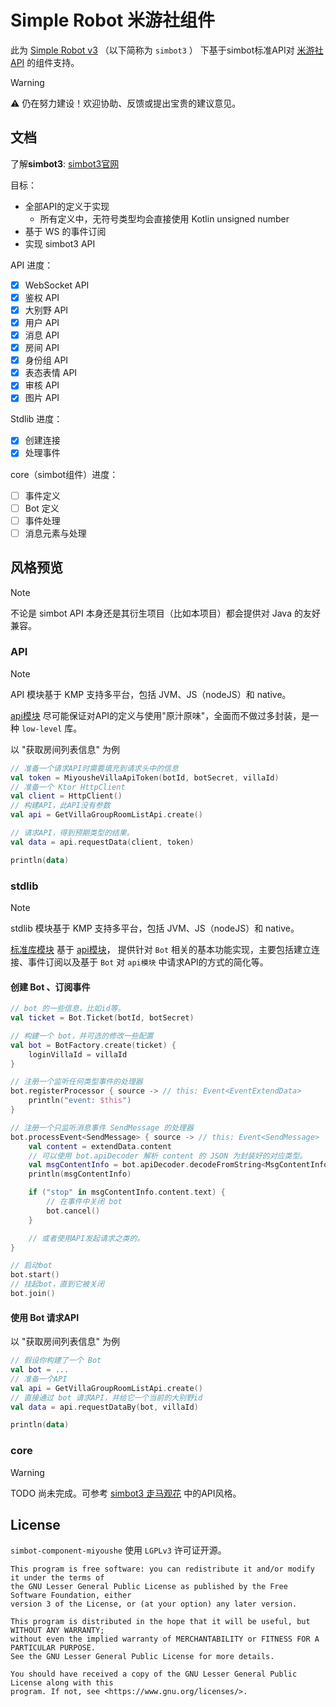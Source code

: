 # Simple Robot 米游社组件

此为 [Simple Robot v3][simbot3] （以下简称为 `simbot3` ）
下基于simbot标准API对 [米游社 API](https://webstatic.mihoyo.com/vila/bot/doc/) 的组件支持。

> [!warning]
> ⚠️ 仍在努力建设！欢迎协助、反馈或提出宝贵的建议意见。

[simbot3]: https://github.com/simple-robot/simpler-robot

## 文档

了解**simbot3**: [simbot3官网](https://simbot.forte.love)

目标：

- 全部API的定义于实现
    - 所有定义中，无符号类型均会直接使用 Kotlin unsigned number
- 基于 WS 的事件订阅
- 实现 simbot3 API

API 进度：

- [x] WebSocket API
- [x] 鉴权 API
- [x] 大别野 API
- [x] 用户 API
- [x] 消息 API
- [x] 房间 API
- [x] 身份组 API
- [x] 表态表情 API
- [x] 审核 API
- [x] 图片 API

Stdlib 进度：

- [x] 创建连接
- [x] 处理事件

core（simbot组件）进度：

- [ ] 事件定义
- [ ] Bot 定义
- [ ] 事件处理
- [ ] 消息元素与处理

## 风格预览

> [!note]
> 不论是 simbot API 本身还是其衍生项目（比如本项目）都会提供对 Java 的友好兼容。

### API

> [!note]
> API 模块基于 KMP 支持多平台，包括 JVM、JS（nodeJS）和 native。

[api模块](simbot-component-miyoushe-villa-api) 尽可能保证对API的定义与使用"原汁原味"，全面而不做过多封装，是一种 `low-level` 库。

以 "获取房间列表信息" 为例

```kotlin
// 准备一个请求API时需要填充到请求头中的信息
val token = MiyousheVillaApiToken(botId, botSecret, villaId)
// 准备一个 Ktor HttpClient
val client = HttpClient()
// 构建API，此API没有参数
val api = GetVillaGroupRoomListApi.create()

// 请求API，得到预期类型的结果。
val data = api.requestData(client, token)

println(data)
```

### stdlib

> [!note]
> stdlib 模块基于 KMP 支持多平台，包括 JVM、JS（nodeJS）和 native。

[标准库模块](simbot-component-miyoushe-villa-stdlib) 基于 [api模块](simbot-component-miyoushe-villa-api)，
提供针对 `Bot` 相关的基本功能实现，主要包括建立连接、事件订阅以及基于 `Bot` 对 `api模块` 中请求API的方式的简化等。

#### 创建 Bot 、订阅事件

```kotlin
// bot 的一些信息，比如id等。
val ticket = Bot.Ticket(botId, botSecret)

// 构建一个 bot，并可选的修改一些配置
val bot = BotFactory.create(ticket) {
    loginVillaId = villaId
}

// 注册一个监听任何类型事件的处理器
bot.registerProcessor { source -> // this: Event<EventExtendData>
    println("event: $this")
}

// 注册一个只监听消息事件 SendMessage 的处理器
bot.processEvent<SendMessage> { source -> // this: Event<SendMessage>
    val content = extendData.content
    // 可以使用 bot.apiDecoder 解析 content 的 JSON 为封装好的对应类型。
    val msgContentInfo = bot.apiDecoder.decodeFromString<MsgContentInfo<TextMsgContent>>(content)
    println(msgContentInfo)

    if ("stop" in msgContentInfo.content.text) {
        // 在事件中关闭 bot
        bot.cancel()
    }

    // 或者使用API发起请求之类的。
}

// 启动bot
bot.start()
// 挂起bot，直到它被关闭
bot.join()
```

#### 使用 Bot 请求API

以 "获取房间列表信息" 为例

```kotlin
// 假设你构建了一个 Bot
val bot = ...
// 准备一个API
val api = GetVillaGroupRoomListApi.create()
// 直接通过 bot 请求API，并给它一个当前的大别野id
val data = api.requestDataBy(bot, villaId)

println(data)
```

### core

> [!warning]
> TODO 尚未完成。可参考 [simbot3 走马观花](https://simbot.forte.love/docs/take-a-look/listen-overview) 中的API风格。

## License

`simbot-component-miyoushe` 使用 `LGPLv3` 许可证开源。

```
This program is free software: you can redistribute it and/or modify it under the terms of 
the GNU Lesser General Public License as published by the Free Software Foundation, either 
version 3 of the License, or (at your option) any later version.

This program is distributed in the hope that it will be useful, but WITHOUT ANY WARRANTY;
without even the implied warranty of MERCHANTABILITY or FITNESS FOR A PARTICULAR PURPOSE. 
See the GNU Lesser General Public License for more details.

You should have received a copy of the GNU Lesser General Public License along with this 
program. If not, see <https://www.gnu.org/licenses/>.

